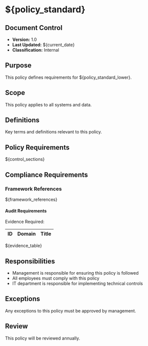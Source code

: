 # ${policy_standard}

## Document Control
- **Version:** 1.0
- **Last Updated:** ${current_date}
- **Classification:** Internal

## Purpose
This policy defines requirements for ${policy_standard_lower}.

## Scope
This policy applies to all systems and data.

## Definitions
Key terms and definitions relevant to this policy.

## Policy Requirements

${control_sections}

## Compliance Requirements

### Framework References
${framework_references}

#### Audit Requirements
Evidence Required:

| ID | Domain | Title |
|:---|:-------|:------|
${evidence_table}

## Responsibilities
- Management is responsible for ensuring this policy is followed
- All employees must comply with this policy
- IT department is responsible for implementing technical controls

## Exceptions
Any exceptions to this policy must be approved by management.

## Review
This policy will be reviewed annually. 